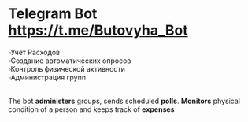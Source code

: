 # Telegram Bot https://t.me/Butovyha_Bot
<div>▫️Учёт Расходов</div>
<div>▫️Создание автоматических  опросов </div>
<div>▫️Контроль физической активности</div>
<div>▫️Администрация групп</div>
<br>

The bot **administers** groups, sends scheduled **polls**. **Monitors** physical condition of a person and keeps track of **expenses**
